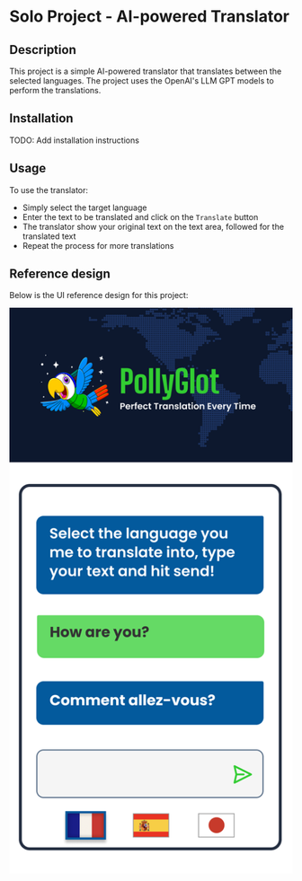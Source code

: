 # Solo Project - AI-powered Translator
## Description
This project is a simple AI-powered translator that translates between the selected languages. The project uses the OpenAI's LLM GPT models to perform the translations.

## Installation
TODO: Add installation instructions

## Usage
To use the translator:
- Simply select the target language
- Enter the text to be translated and click on the `Translate` button
- The translator show your original text on the text area, followed for the translated text
- Repeat the process for more translations

## Reference design
Below is the UI reference design for this project:

<img src="docs/ref-design.png" />
